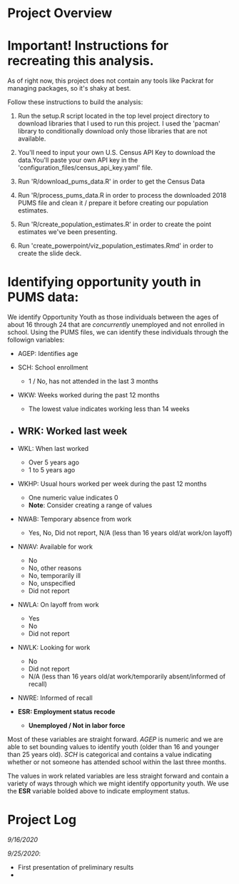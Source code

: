 # Project Overview






# Important! Instructions for recreating this analysis. 

As of right now, this project does not contain any tools like Packrat for managing packages, so it's shaky at best.

Follow these instructions to build the analysis: 

1. Run the setup.R script located in the top level project directory to download libraries that I used to run this project. I used the 'pacman' library to conditionally download only those libraries that are not available. 

2. You'll need to input your own U.S. Census API Key to download the data.You'll paste your own API key in the 'configuration_files/census_api_key.yaml' file. 

3. Run 'R/download_pums_data.R' in order to get the Census Data 

4. Run 'R/process_pums_data.R in order to process the downloaded 2018 PUMS file and clean it / prepare it before creating our population estimates.

5. Run 'R/create_population_estimates.R' in order to create the point estimates we've been presenting.

6. Run 'create_powerpoint/viz_population_estimates.Rmd' in order to create the slide deck. 



# Identifying opportunity youth in PUMS data:

We identify Opportunity  Youth as those individuals between the ages of about 16 through 24 that are *concurrently* unemployed and not enrolled in school. Using the PUMS files, we can identify these individuals through the followign variables: 

- AGEP: Identifies age 
- SCH: School enrollment
    - 1 / No, has not attended in the last 3 months

- WKW: Weeks worked during the past 12 months
    - The lowest value indicates working less than 14 weeks
- WRK: Worked last week
    - 
- WKL: When last worked
    - Over 5 years ago
    - 1 to 5 years ago 
- WKHP: Usual hours worked per week during the past 12 months
    - One numeric value indicates 0
    - **Note**: Consider creating a range of values
- NWAB: Temporary absence from work
    - Yes, No, Did not report, N/A (less than 16 years old/at work/on layoff)
- NWAV: Available for work
    - No
    - No, other reasons
    - No, temporarily ill
    - No, unspecified
    - Did not report
- NWLA: On layoff from work
    - Yes
    - No
    - Did not report
- NWLK: Looking for work
    - No
    - Did not report
    - N/A (less than 16 years old/at work/temporarily absent/informed of recall)
- NWRE: Informed of recall
- **ESR: Employment status recode** 
    - **Unemployed / Not in labor force**

Most of these variables are straight forward. _AGEP_ is numeric and we are able to set bounding values to identify youth (older than 16 and younger than 25 years old). _SCH_ is categorical and contains a value indicating whether or not someone has attended school within the last three months. 

The values in work related variables are less straight forward and contain a variety of ways through which we might identify opportunity youth. We use the **ESR** variable bolded above to indicate employment status. 


# Project Log

*9/16/2020*

*9/25/2020*: 
- First presentation of preliminary results
- 